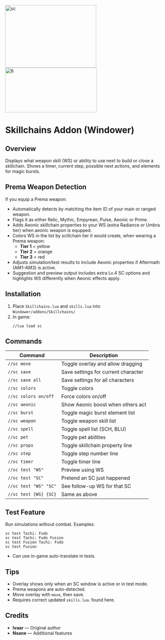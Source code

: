 <img width="291" height="199" alt="sc" src="https://github.com/user-attachments/assets/76e816c8-741f-488e-a5ab-26d85b7d4501" />
<img width="293" height="143" alt="6" src="https://github.com/user-attachments/assets/81bed8a2-38d4-4c37-bdd0-b31f2a760798" />


# Skillchains Addon (Windower)

## Overview
Displays what weapon skill (WS) or ability to use next to build or close a skillchain. Shows a timer, current step, possible next actions, and elements for magic bursts.

## Prema Weapon Detection
If you equip a Prema weapon:

- Automatically detects by matching the item ID of your main or ranged weapon.
- Flags it as either Relic, Mythic, Empyrean, Pulse, Aeonic or Prime.
- Adds Aeonic skillchain properties to your WS (extra Radiance or Umbra tier) when aeonic weapon is equpped.
- Colors WS in the list by scillchain tier it would create, when wearing a Prema weapon:
  - **Tier 1** = yellow  
  - **Tier 2** = orange  
  - **Tier 3** = red
- Adjusts simulation/test results to include Aeonic properties if Aftermath (AM1–AM3) is active.
- Suggestion and preview output includes extra Lv.4 SC options and highlights WS differently when Aeonic effects apply.

## Installation
1. Place `Skillchains.lua` and `skills.lua` into `Windower/addons/Skillchains/`
2. In game:  
   ```
   //lua load sc
   ```

## Commands
| Command | Description |
| ------- | ----------- |
| `//sc move` | Toggle overlay and allow dragging |
| `//sc save` | Save settings for current character |
| `//sc save all` | Save settings for all characters |
| `//sc colors` | Toggle colors |
| `//sc colors on/off` | Force colors on/off |
| `//sc aeonic` | Show Aeonic boost when others act |
| `//sc burst` | Toggle magic burst element list |
| `//sc weapon` | Toggle weapon skill list |
| `//sc spell` | Toggle spell list (SCH, BLU) |
| `//sc pet` | Toggle pet abilities |
| `//sc props` | Toggle skillchain property line |
| `//sc step` | Toggle step number line |
| `//sc timer` | Toggle timer line |
| `//sc test "WS"` | Preview using WS |
| `//sc test "SC"` | Pretend an SC just happened |
| `//sc test "WS" "SC"` | See follow-up WS for that SC |
| `//sc test {WS} {SC}` | Same as above |

## Test Feature
Run simulations without combat. Examples:
```
sc test Tachi: Fudo
sc test Tachi: Fudo Fusion
sc test Fusion Tachi: Fudo
sc test Fusion
```
- Can use in-game auto-translate in tests.

## Tips
- Overlay shows only when an SC window is active or in test mode.
- Prema weapons are auto-detected.
- Move overlay with `move`, then save.
- Requires correct updated `skills.lua`. found here.

## Credits
- **Ivaar** — Original author  
- **Nsane** — Additional features
